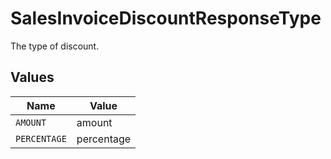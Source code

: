 # SalesInvoiceDiscountResponseType

The type of discount.


## Values

| Name         | Value        |
| ------------ | ------------ |
| `AMOUNT`     | amount       |
| `PERCENTAGE` | percentage   |